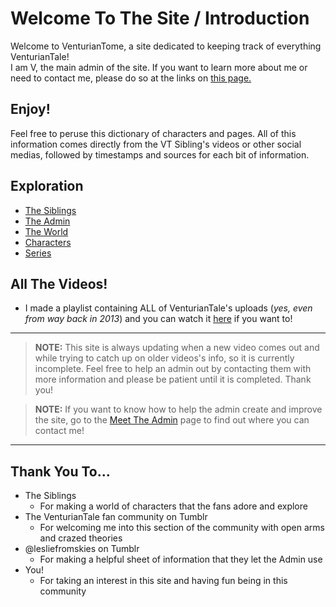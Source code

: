 # Welcome To The Site / Introduction

Welcome to VenturianTome, a site dedicated to keeping track of everything VenturianTale!  
I am V, the main admin of the site. If you want to learn more about me or need to contact me, please do so at the links on
[this page.](chapter_2.html)

## Enjoy!
Feel free to peruse this dictionary of characters and pages. All of this information comes directly from the VT Sibling's videos or other social medias, followed by timestamps and sources for each bit of information. 

## Exploration
- [The Siblings](chapter_3.html)
- [The Admin](chapter_2.html)
- [The World](chapter_4.html)
- [Characters](chapter_5.html)
- [Series](chapter_6.html)

## All The Videos!
- I made a playlist containing ALL of VenturianTale's uploads \(*yes, even from way back in 2013*) and you can watch it [here](https://www.youtube.com/playlist?list=PLwljWXtmIKiR6RCrbGztF5LhGXAEF7pX_) if you want to!

----

> **NOTE:** This site is always updating when a new video comes out and while trying to catch up on older videos's info, so it is currently incomplete. Feel free to help an admin out by contacting them with more information and please be patient until it is completed. Thank you!

> **NOTE:** If you want to know how to help the admin create and improve the site, go to the [Meet The Admin](chapter_2.html) page to find out where you can contact me!

----

## Thank You To...
- The Siblings
  - For making a world of characters that the fans adore and explore
- The VenturianTale fan community on Tumblr
  - For welcoming me into this section of the community with open arms and crazed theories
- @lesliefromskies on Tumblr
  - For making a helpful sheet of information that they let the Admin use
- You!
  - For taking an interest in this site and having fun being in this community